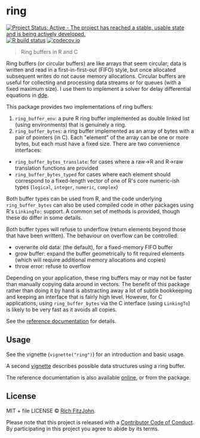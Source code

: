 # ring

<!-- badges: start -->
[![Project Status: Active - The project has reached a stable, usable state and is being actively developed.](http://www.repostatus.org/badges/latest/active.svg)](http://www.repostatus.org/#active)
[![R build status](https://github.com/mrc-ide/ring/workflows/R-CMD-check/badge.svg)](https://github.com/mrc-ide/ring/actions)
[![codecov.io](https://codecov.io/github/mrc-ide/ring/coverage.svg?branch=master)](https://codecov.io/github/mrc-ide/ring?branch=master)
<!-- badges: end -->

> Ring buffers in R and C

Ring buffers (or circular buffers) are like arrays that seem circular; data is written and read in a first-in-first-out (FIFO) style, but once allocated subsequent writes do not cause memory allocations.  Circular buffers are useful for collecting and processing data streams or for queues (with a fixed maximum size).  I use them to implement a solver for delay differential equations in [dde](https://github.com/mrc-ide/dde).

This package provides two implementations of ring buffers:

1. `ring_buffer_env`: a pure R ring buffer implemented as double linked list (using environments) that is genuinely a ring.
2. `ring_buffer_bytes`: a ring buffer implemented as an array of bytes with a pair of pointers (in C).  Each "element" of the array can be one or more bytes, but each must have a fixed size.  There are two convenience interfaces:
  * `ring_buffer_bytes_translate`: for cases where a raw->R and R->raw translation functions are provided
  * `ring_buffer_bytes_typed` for cases where each element should correspond to a fixed-length vector of one of R's core numeric-ish types (`logical`, `integer`, `numeric`, `complex`)

Both buffer types can be used from R, and the code underlying `ring_buffer_bytes` can also be used compiled code in other packages using R's `LinkingTo:` support.  A common set of methods is provided, though these do differ in some details.

Both buffer types will refuse to underflow (return elements beyond those that have been written).  The behaviour on overflow can be controlled:

* overwrite old data: (the default), for a fixed-memory FIFO buffer
* grow buffer: expand the buffer geometrically to fit required elements (which will require additional memory allocations and copies)
* throw error: refuse to overflow

Depending on your application, these ring buffers may or may not be faster than manually copying data around in vectors.  The benefit of this package rather than doing it by hand is abstracting away a lot of subtle bookkeeping and keeping an interface that is fairly high level.  However, for C applications, using `ring_buffer_bytes` via the C interface (using `LinkingTo`) is likely to be very fast as it avoids all copies.

See the [reference documentation](https://mrc-ide.github.io/ring) for details.

## Usage

See the vignette (`vignette("ring")`) for an introduction and basic usage.

A second [vignette](https://mrc-ide.github.io/ring/vignettes/ring_applications.html) describes possible data structures using a ring buffer.

The reference documentation is also available [online](https://mrc-ide.github.io/ring), or from the package.

## License

MIT + file LICENSE © [Rich FitzJohn](https://github.com/richfitz).

Please note that this project is released with a [Contributor Code of Conduct](CONDUCT.md). By participating in this project you agree to abide by its terms.
